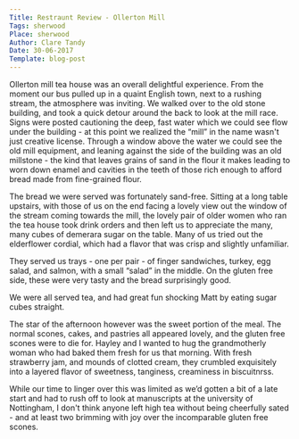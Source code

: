 ```yaml
---
Title: Restraunt Review - Ollerton Mill
Tags: sherwood
Place: sherwood
Author: Clare Tandy
Date: 30-06-2017  
Template: blog-post
---
```


Ollerton mill tea house was an overall delightful experience. From the moment our bus pulled up in a quaint English town, next to a rushing stream, the atmosphere was inviting. We walked over to the old stone building, and took a quick detour around the back to look at the mill race. Signs were posted cautioning the deep, fast water which we could see flow under the building - at this point we realized the “mill” in the name wasn't just creative license. Through a window above the water we could see the old mill equipment, and leaning against the side of the building was an old millstone - the kind that leaves grains of sand in the flour it makes leading to worn down enamel and cavities in the teeth of those rich enough to afford bread made from fine-grained flour.

The bread we were served was fortunately sand-free. Sitting at a long table upstairs, with those of us on the end facing a lovely view out the window of the stream coming towards the mill, the lovely pair of older women who ran the tea house took drink orders and then left us to appreciate the many, many cubes of demerara sugar on the table. Many of us tried out the elderflower cordial, which had a flavor that was crisp and slightly unfamiliar. 

They served us trays - one per pair - of finger sandwiches, turkey, egg salad, and salmon, with a small “salad” in the middle. On the gluten free side, these were very tasty and the bread surprisingly good.

We were all served tea, and had great fun shocking Matt by eating sugar cubes straight.

The star of the afternoon however was the sweet portion of the meal. The normal scones, cakes, and pastries all appeared lovely, and the gluten free scones were to die for. Hayley and I wanted to hug the grandmotherly woman who had baked them fresh for us that morning. With fresh strawberry jam, and mounds of clotted cream, they crumbled exquisitely into a layered flavor of sweetness, tanginess, creaminess in biscuitnrss. 

While our time to linger over this was limited as we’d gotten a bit of a late start and had to rush off to look at manuscripts at the university of Nottingham, I don't think anyone left high tea without being cheerfully sated - and at least two brimming with joy over the incomparable gluten free scones.
